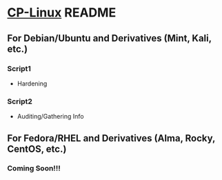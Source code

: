 # [CP-Linux](https://github.com/brandonwlin/CP-Win) README
## For Debian/Ubuntu and Derivatives (Mint, Kali, etc.)
### Script1
* Hardening
### Script2
* Auditing/Gathering Info
## For Fedora/RHEL and Derivatives (Alma, Rocky, CentOS, etc.)
### Coming Soon!!!
